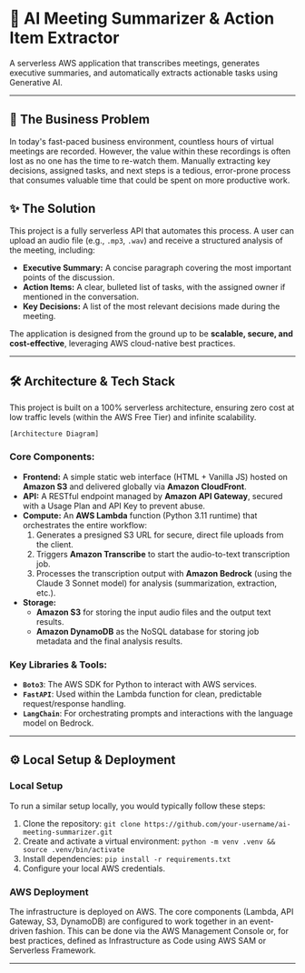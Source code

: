 # 🚀 AI Meeting Summarizer & Action Item Extractor

A serverless AWS application that transcribes meetings, generates executive summaries, and automatically extracts actionable tasks using Generative AI.

---

## 🎯 The Business Problem

In today's fast-paced business environment, countless hours of virtual meetings are recorded. However, the value within these recordings is often lost as no one has the time to re-watch them. Manually extracting key decisions, assigned tasks, and next steps is a tedious, error-prone process that consumes valuable time that could be spent on more productive work.

## ✨ The Solution

This project is a fully serverless API that automates this process. A user can upload an audio file (e.g., `.mp3`, `.wav`) and receive a structured analysis of the meeting, including:

* **Executive Summary:** A concise paragraph covering the most important points of the discussion.
* **Action Items:** A clear, bulleted list of tasks, with the assigned owner if mentioned in the conversation.
* **Key Decisions:** A list of the most relevant decisions made during the meeting.

The application is designed from the ground up to be **scalable, secure, and cost-effective**, leveraging AWS cloud-native best practices.

---

## 🛠️ Architecture & Tech Stack

This project is built on a 100% serverless architecture, ensuring zero cost at low traffic levels (within the AWS Free Tier) and infinite scalability.

`[Architecture Diagram]`

### Core Components:

* **Frontend:** A simple static web interface (HTML + Vanilla JS) hosted on **Amazon S3** and delivered globally via **Amazon CloudFront**.
* **API:** A RESTful endpoint managed by **Amazon API Gateway**, secured with a Usage Plan and API Key to prevent abuse.
* **Compute:** An **AWS Lambda** function (Python 3.11 runtime) that orchestrates the entire workflow:
    1.  Generates a presigned S3 URL for secure, direct file uploads from the client.
    2.  Triggers **Amazon Transcribe** to start the audio-to-text transcription job.
    3.  Processes the transcription output with **Amazon Bedrock** (using the Claude 3 Sonnet model) for analysis (summarization, extraction, etc.).
* **Storage:**
    * **Amazon S3** for storing the input audio files and the output text results.
    * **Amazon DynamoDB** as the NoSQL database for storing job metadata and the final analysis results.

### Key Libraries & Tools:

* **`Boto3`**: The AWS SDK for Python to interact with AWS services.
* **`FastAPI`**: Used within the Lambda function for clean, predictable request/response handling.
* **`LangChain`**: For orchestrating prompts and interactions with the language model on Bedrock.

---

## ⚙️ Local Setup & Deployment

### Local Setup
To run a similar setup locally, you would typically follow these steps:

1.  Clone the repository: `git clone https://github.com/your-username/ai-meeting-summarizer.git`
2.  Create and activate a virtual environment: `python -m venv .venv && source .venv/bin/activate`
3.  Install dependencies: `pip install -r requirements.txt`
4.  Configure your local AWS credentials.

### AWS Deployment
The infrastructure is deployed on AWS. The core components (Lambda, API Gateway, S3, DynamoDB) are configured to work together in an event-driven fashion. This can be done via the AWS Management Console or, for best practices, defined as Infrastructure as Code using AWS SAM or Serverless Framework.

---
